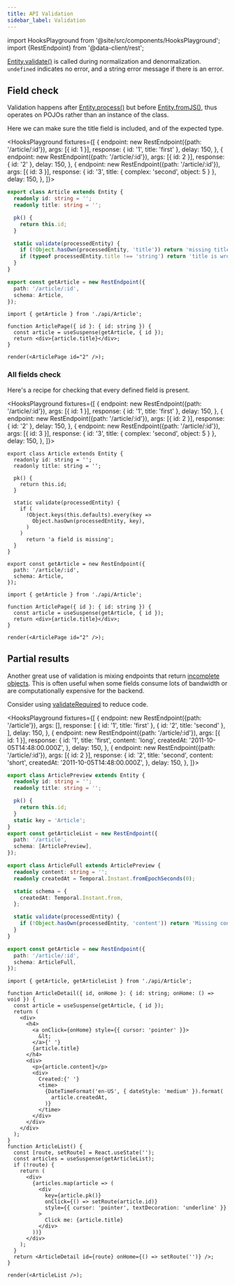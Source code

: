 ```yaml
---
title: API Validation
sidebar_label: Validation
---
```


<head>
  <title>Validating fetch responses in React</title>
  <meta name="docsearch:pagerank" content="40"/>
</head>

import HooksPlayground from '@site/src/components/HooksPlayground';
import {RestEndpoint} from '@data-client/rest';

[Entity.validate()](/rest/api/Entity#validate) is called during normalization and denormalization.
`undefined` indicates no error, and a string error message if there is an error.

## Field check

Validation happens after [Entity.process()](/rest/api/Entity#process) but before [Entity.fromJS()](/rest/api/Entity#fromJS),
thus operates on POJOs rather than an instance of the class.

Here we can make sure the title field is included, and of the expected type.

<HooksPlayground fixtures={[
{
endpoint: new RestEndpoint({path: '/article/:id'}),
args: [{ id: 1 }],
response: { id: '1', title: 'first' },
delay: 150,
},
{
endpoint: new RestEndpoint({path: '/article/:id'}),
args: [{ id: 2 }],
response: { id: '2' },
delay: 150,
},
{
endpoint: new RestEndpoint({path: '/article/:id'}),
args: [{ id: 3 }],
response: { id: '3', title: { complex: 'second', object: 5 } },
delay: 150,
},
]}>

```typescript title="api/Article.ts"
export class Article extends Entity {
  readonly id: string = '';
  readonly title: string = '';

  pk() {
    return this.id;
  }

  static validate(processedEntity) {
    if (!Object.hasOwn(processedEntity, 'title')) return 'missing title field';
    if (typeof processedEntity.title !== 'string') return 'title is wrong type';
  }
}

export const getArticle = new RestEndpoint({
  path: '/article/:id',
  schema: Article,
});
```

```tsx title="ArticlePage.tsx" collapsed
import { getArticle } from './api/Article';

function ArticlePage({ id }: { id: string }) {
  const article = useSuspense(getArticle, { id });
  return <div>{article.title}</div>;
}

render(<ArticlePage id="2" />);
```

</HooksPlayground>

### All fields check

Here's a recipe for checking that every defined field is present.

<HooksPlayground fixtures={[
{
endpoint: new RestEndpoint({path: '/article/:id'}),
args: [{ id: 1 }],
response: { id: '1', title: 'first' },
delay: 150,
},
{
endpoint: new RestEndpoint({path: '/article/:id'}),
args: [{ id: 2 }],
response: { id: '2' },
delay: 150,
},
{
endpoint: new RestEndpoint({path: '/article/:id'}),
args: [{ id: 3 }],
response: { id: '3', title: { complex: 'second', object: 5 } },
delay: 150,
},
]}>

```tsx title="api/Article.ts"
export class Article extends Entity {
  readonly id: string = '';
  readonly title: string = '';

  pk() {
    return this.id;
  }

  static validate(processedEntity) {
    if (
      !Object.keys(this.defaults).every(key =>
        Object.hasOwn(processedEntity, key),
      )
    )
      return 'a field is missing';
  }
}

export const getArticle = new RestEndpoint({
  path: '/article/:id',
  schema: Article,
});
```

```tsx title="ArticlePage.tsx" collapsed
import { getArticle } from './api/Article';

function ArticlePage({ id }: { id: string }) {
  const article = useSuspense(getArticle, { id });
  return <div>{article.title}</div>;
}

render(<ArticlePage id="2" />);
```

</HooksPlayground>

## Partial results

Another great use of validation is mixing endpoints that return [incomplete objects](/rest/guides/partial-entities). This is often
useful when some fields consume lots of bandwidth or are computationally expensive for the backend.

Consider using [validateRequired](/rest/api/validateRequired) to reduce code.

<HooksPlayground fixtures={[
{
endpoint: new RestEndpoint({path: '/article'}),
args: [],
response: [
{ id: '1', title: 'first' },
{ id: '2', title: 'second' },
],
delay: 150,
},
{
endpoint: new RestEndpoint({path: '/article/:id'}),
args: [{ id: 1 }],
response: {
id: '1',
title: 'first',
content: 'long',
createdAt: '2011-10-05T14:48:00.000Z',
},
delay: 150,
},
{
endpoint: new RestEndpoint({path: '/article/:id'}),
args: [{ id: 2 }],
response: {
id: '2',
title: 'second',
content: 'short',
createdAt: '2011-10-05T14:48:00.000Z',
},
delay: 150,
},
]}>

```typescript title="api/Article.ts"
export class ArticlePreview extends Entity {
  readonly id: string = '';
  readonly title: string = '';

  pk() {
    return this.id;
  }
  static key = 'Article';
}
export const getArticleList = new RestEndpoint({
  path: '/article',
  schema: [ArticlePreview],
});

export class ArticleFull extends ArticlePreview {
  readonly content: string = '';
  readonly createdAt = Temporal.Instant.fromEpochSeconds(0);

  static schema = {
    createdAt: Temporal.Instant.from,
  };

  static validate(processedEntity) {
    if (!Object.hasOwn(processedEntity, 'content')) return 'Missing content';
  }
}

export const getArticle = new RestEndpoint({
  path: '/article/:id',
  schema: ArticleFull,
});
```

```tsx title="ArticleDetail.tsx" collapsed
import { getArticle, getArticleList } from './api/Article';

function ArticleDetail({ id, onHome }: { id: string; onHome: () => void }) {
  const article = useSuspense(getArticle, { id });
  return (
    <div>
      <h4>
        <a onClick={onHome} style={{ cursor: 'pointer' }}>
          &lt;
        </a>{' '}
        {article.title}
      </h4>
      <div>
        <p>{article.content}</p>
        <div>
          Created:{' '}
          <time>
            {DateTimeFormat('en-US', { dateStyle: 'medium' }).format(
              article.createdAt,
            )}
          </time>
        </div>
      </div>
    </div>
  );
}
function ArticleList() {
  const [route, setRoute] = React.useState('');
  const articles = useSuspense(getArticleList);
  if (!route) {
    return (
      <div>
        {articles.map(article => (
          <div
            key={article.pk()}
            onClick={() => setRoute(article.id)}
            style={{ cursor: 'pointer', textDecoration: 'underline' }}
          >
            Click me: {article.title}
          </div>
        ))}
      </div>
    );
  }
  return <ArticleDetail id={route} onHome={() => setRoute('')} />;
}

render(<ArticleList />);
```

</HooksPlayground>
